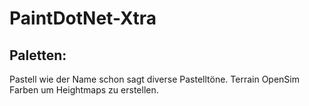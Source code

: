 # PaintDotNet-Xtra

## Paletten:
Pastell wie der Name schon sagt diverse Pastelltöne.
Terrain OpenSim Farben um Heightmaps zu erstellen.
